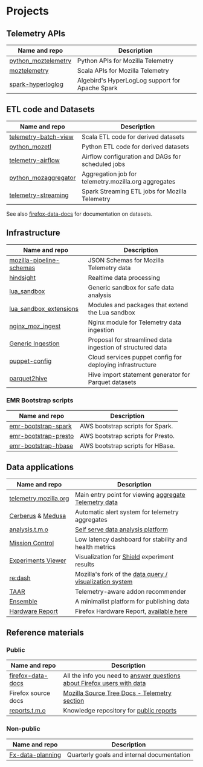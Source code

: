 # Projects

## Telemetry APIs

| Name and repo                    | Description                       |
|----------------------------------|-----------------------------------|
| [python_moztelemetry][pymt]      | Python APIs for Mozilla Telemetry
| [moztelemetry][mt]               | Scala APIs for Mozilla Telemetry
| [spark-hyperloglog][spark_hll]   | Algebird's HyperLogLog support for Apache Spark

[pymt]: https://github.com/mozilla/python_moztelemetry
[mt]: https://github.com/mozilla/moztelemetry
[spark_hll]: https://github.com/mozilla/spark-hyperloglog

## ETL code and Datasets

| Name and repo                 | Description                           |
|-------------------------------|---------------------------------------|
| [telemetry-batch-view][tbv]   | Scala ETL code for derived datasets
| [python_mozetl][pyetl]        | Python ETL code for derived datasets
| [telemetry-airflow][airflow]  | Airflow configuration and DAGs for scheduled jobs
| [python_mozaggregator][pyagg] | Aggregation job for telemetry.mozilla.org aggregates
| [telemetry-streaming][stream] | Spark Streaming ETL jobs for Mozilla Telemetry

See also [firefox-data-docs][docs] for documentation on datasets.

[tbv]: https://github.com/mozilla/telemetry-batch-view
[pyetl]: https://github.com/mozilla/python_mozetl
[airflow]: https://github.com/mozilla/telemetry-airflow
[pyagg]: https://github.com/mozilla/python_mozaggregator
[stream]: https://github.com/mozilla/telemetry-streaming


## Infrastructure

| Name and repo                       | Description                             |
|-------------------------------------|-----------------------------------------|
| [mozilla-pipeline-schemas][schemas] | JSON Schemas for Mozilla Telemetry data
| [hindsight][hs]                     | Realtime data processing
| [lua_sandbox][lsb]                  | Generic sandbox for safe data analysis
| [lua_sandbox_extensions][lsbx]      | Modules and packages that extend the Lua sandbox
| [nginx_moz_ingest][nmi]             | Nginx module for Telemetry data ingestion
| [Generic Ingestion][gi]             | Proposal for streamlined data ingestion of structured data
| [puppet-config][puppet]             | Cloud services puppet config for deploying infrastructure
| [parquet2hive][p2h]                 | Hive import statement generator for Parquet datasets

[schemas]: https://github.com/mozilla-services/mozilla-pipeline-schemas
[hs]: https://github.com/mozilla-services/hindsight
[lsb]: https://github.com/mozilla-services/lua_sandbox
[lsbx]: https://github.com/mozilla-services/lua_sandbox_extensions
[nmi]: https://github.com/mozilla-services/nginx_moz_ingest
[gi]: https://docs.google.com/document/d/1PqiF1rF2fCk_kQuGSwGwildDf4Crg9MJTY44E6N5DSk/edit?ts=5910c4cf#heading=h.74qlucdvwdg0
[puppet]: https://github.com/mozilla-services/puppet-config/tree/master/pipeline
[p2h]: https://github.com/mozilla/parquet2hive

### EMR Bootstrap scripts

| Name and repo                     | Description                             |
|-----------------------------------|-----------------------------------------|
| [emr-bootstrap-spark][eb_spark]   | AWS bootstrap scripts for Spark.
| [emr-bootstrap-presto][eb_presto] | AWS bootstrap scripts for Presto.
| [emr-bootstrap-hbase][eb_hbase]   | AWS bootstrap scripts for HBase.

[eb_spark]: https://github.com/mozilla/emr-bootstrap-spark
[eb_presto]: https://github.com/mozilla/emr-bootstrap-presto
[eb_hbase]: https://github.com/mozilla/emr-bootstrap-hbase

## Data applications

| Name and repo                   | Description                             |
|---------------------------------|-----------------------------------------|
| [telemetry.mozilla.org][tmo_gh] | Main entry point for viewing [aggregate Telemetry data][tmo]
| [Cerberus][cer] & [Medusa][med] | Automatic alert system for telemetry aggregates
| [analysis.t.m.o][atmo_gh]       | [Self serve data analysis platform][atmo]
| [Mission Control][mc]           | Low latency dashboard for stability and health metrics
| [Experiments Viewer][ev]        | Visualization for [Shield][shield] experiment results
| [re:dash][redash]               | Mozilla's fork of the [data query / visualization system][stmo]
| [TAAR][taar]                    | Telemetry-aware addon recommender
| [Ensemble][ensemble]            | A minimalist platform for publishing data
| [Hardware Report][hwreport_gh]  | Firefox Hardware Report, [available here][hwreport]

[tmo_gh]: https://github.com/mozilla/telemetry-dashboard
[cer]: https://github.com/mozilla/cerberus
[med]: https://github.com/mozilla/medusa
[atmo_gh]: https://github.com/mozilla/telemetry-analysis-service
[mc]: https://github.com/mozilla/missioncontrol
[ev]: https://github.com/mozilla/experiments-viewer
[redash]: https://github.com/mozilla/redash
[taar]: https://github.com/mozilla/taar
[ensemble]: https://github.com/mozilla/ensemble
[shield]: https://wiki.mozilla.org/index.php?title=Firefox/Shield
[tmo]: https://telemetry.mozilla.org
[atmo]: https://analysis.telemetry.mozilla.org
[stmo]: https://sql.telemetry.mozilla.org
[hwreport_gh]: https://github.com/mozilla/firefox-hardware-report
[hwreport]: https://hardware.metrics.mozilla.com/

## Reference materials

### Public

| Name and repo                | Description                             |
|------------------------------|-----------------------------------------|
| [firefox-data-docs][docs_gh] | All the info you need to [answer questions about Firefox users with data][docs]
| Firefox source docs          | [Mozilla Source Tree Docs - Telemetry section][fxsrcdocs]
| [reports.t.m.o][rtmo_gh]     | Knowledge repository for [public reports][rtmo]

[docs_gh]: https://github.com/mozilla/firefox-data-docs
[docs]: https://docs.telemetry.mozilla.org
[fxsrcdocs]: https://firefox-source-docs.mozilla.org/toolkit/components/telemetry/telemetry/
[rtmo_gh]: https://github.com/mozilla/mozilla-reports
[rtmo]: https://reports.telemetry.mozilla.org

### Non-public

| Name and repo                | Description                             |
|------------------------------|-----------------------------------------|
| [Fx-data-planning][planning] | Quarterly goals and internal documentation

[planning]: https://github.com/mozilla/Fx-Data-Planning